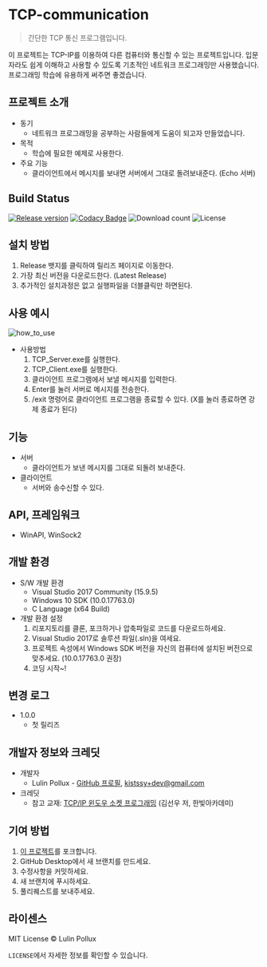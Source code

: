 # TCP-communication

> 간단한 TCP 통신 프로그램입니다.

이 프로젝트는 TCP-IP를 이용하여 다른 컴퓨터와 통신할 수 있는 프로젝트입니다. 입문자라도 쉽게 이해하고 사용할 수 있도록 기초적인 네트워크 프로그래밍만 사용했습니다. 프로그래밍 학습에 유용하게 써주면 좋겠습니다.

## 프로젝트 소개

- 동기
  - 네트워크 프로그래밍을 공부하는 사람들에게 도움이 되고자 만들었습니다.
- 목적
  - 학습에 필요한 예제로 사용한다.
- 주요 기능
  - 클라이언트에서 메시지를 보내면 서버에서 그대로 돌려보내준다. (Echo 서버)

## Build Status

[![Release version](https://img.shields.io/github/release/Lulin-Pollux/TCP-communication.svg?style=popout-square)](https://github.com/Lulin-Pollux/TCP-communication/releases/latest) [![Codacy Badge](https://app.codacy.com/project/badge/Grade/6cb3551acf2444d4a638f4c5132dff61)](https://www.codacy.com/manual/Lulin/TCP-communication?utm_source=github.com&amp;utm_medium=referral&amp;utm_content=Lulin-Pollux/TCP-communication&amp;utm_campaign=Badge_Grade) ![Download count](https://img.shields.io/github/downloads/Lulin-Pollux/TCP-communication/total.svg?style=popout-square) ![License](https://img.shields.io/github/license/Lulin-Pollux/TCP-communication.svg?style=popout-square) 

## 설치 방법

1. Release 뱃지를 클릭하여 릴리즈 페이지로 이동한다.
2. 가장 최신 버전을 다운로드한다. (Latest Release)
3. 추가적인 설치과정은 없고 실행파일을 더블클릭만 하면된다.

## 사용 예시

![how_to_use](https://github.com/Lulin-Pollux/TCP-communication/blob/master/imgs/How_to_use.gif)

- 사용방법
  1. TCP_Server.exe를 실행한다.
  2. TCP_Client.exe를 실행한다.
  3. 클라이언트 프로그램에서 보낼 메시지를 입력한다.
  4. Enter를 눌러 서버로 메시지를 전송한다.
  5. /exit 명령어로 클라이언트 프로그램을 종료할 수 있다. (X를 눌러 종료하면 강제 종료가 된다)

## 기능

- 서버
  - 클라이언트가 보낸 메시지를 그대로 되돌려 보내준다.
- 클라이언트
  - 서버와 송수신할 수 있다.

## API, 프레임워크

- WinAPI, WinSock2


## 개발 환경

- S/W 개발 환경
  - Visual Studio 2017 Community (15.9.5)
  - Windows 10 SDK (10.0.17763.0)
  - C Language (x64 Build)
- 개발 환경 설정
  1. 리포지토리를 클론, 포크하거나 압축파일로 코드를 다운로드하세요.
  2. Visual Studio 2017로 솔루션 파일(.sln)을 여세요.
  3. 프로젝트 속성에서 Windows SDK 버전을 자신의 컴퓨터에 설치된 버전으로 맞추세요. (10.0.17763.0 권장)
  4. 코딩 시작~!

## 변경 로그

- 1.0.0
  - 첫 릴리즈

## 개발자 정보와 크레딧

- 개발자
  - Lulin Pollux - [GitHub 프로필](https://github.com/Lulin-Pollux), [kistssy+dev@gmail.com](mailto:kistssy+dev@gmail.com)
- 크레딧
  - 참고 교재: [TCP/IP 윈도우 소켓 프로그래밍](http://book.interpark.com/product/BookDisplay.do?_method=detail&sc.shopNo=0000400000&sc.prdNo=212916162&sc.saNo=003002001&bid1=search&bid2=product&bid3=title&bid4=001) (김선우 저, 한빛아카데미)

## 기여 방법

1. [이 프로젝트](https://github.com/Lulin-Pollux/TCP-communication)를 포크합니다.
2. GitHub Desktop에서 새 브랜치를 만드세요.
3. 수정사항을 커밋하세요.
4. 새 브랜치에 푸시하세요.
5. 풀리퀘스트를 보내주세요.

## 라이센스

MIT License © Lulin Pollux

`LICENSE`에서 자세한 정보를 확인할 수 있습니다.
